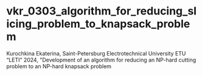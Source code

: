 # vkr_0303_algorithm_for_reducing_slicing_problem_to_knapsack_problem
Kurochkina Ekaterina, Saint-Petersburg Electrotechnical University ETU “LETI” 2024, "Development of an algorithm for reducing an NP-hard cutting problem to an NP-hard knapsack problem
